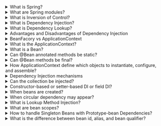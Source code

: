 <details>
  <summary>What is Spring?</summary>
Spring is a framework for building Java applications that contains a lot of different modules that can be added or not depending on needs. 
The key feature of the Spring framework is the inversion of control.
</details>

<details>
  <summary>What are Spring modules?</summary>
  
  - Spring Core container
  - Spring AOP
  - Spring Web
  - Spring Test
  - Spring Security, etc.
</details>


<details>
  <summary>What is Inversion of Control?</summary>
  It is the design principle when the dependent part is not responsible for creating and managing its dependencies. 
</details>

<details>
  <summary>What is Dependency Injection?</summary>
  DI is a form of IoC when an IoC container injects dependencies into dependent parts.
</details>

<details>
  <summary>What is Dependency Lookup?</summary>
  It's a form of IoC when the dependent part looks for dependencies.
</details>

<details>
  <summary>Advantages and Disadvantages of Dependency Injection</summary>
  
  Advantages:
  - low coupling
  - reusability of code
  - readability and maintainability
  - easy testing
    
  Disadvantages:
  - increase complexity, especially in small apps
  - runtime errors
</details>

<details>
  <summary>BeanFacory vs ApplicationContext</summary>

  | |BeanFactory|ApplicationContext|
  |-----|-----|----|
  | | simplest container providing DI support| implements BeanFactory and adds more features|
  |bean initialization | lazy | by default eager | 
  | when to use | lightweight apps where memory consumption is critical | all other cases | 
  | event propogation| no | supports |
  | BeanFactoryPostProcessor | no automatic registration | automatic registration |
  | BeanPostProcessor | no automatic registration | automatic registration |
  | message resource handling| no | yes |
  | internationalization| no | yes |
</details>

<details>
  <summary>What is the ApplicationContext?</summary>
  Interface that represents IoC container and is responsible for bean management.
</details>

<details>
  <summary>What is a Bean?</summary>
  Object that is handled by Spring IoC container
</details>

<details>
  <summary>Can @Bean annotated methods be static?</summary>
  Yes, but they won't participate in the bean lifecycle as normal beans. They will be created before bean instantiation and without a proxy mechanism. 
  It can be useful if we would like to create BeanFactoryPostProcessor and BeanPostProcessor beans.
</details>

<details>
  <summary>Can @Bean methods be final?</summary>
  No, it will cause a compilation error.
</details>

<details>
  <summary>How ApplicationContext define which objects to instantiate, configure, and assemble?</summary>
BeanDefinitionReader reads configuration metadata: 1 XML, 2 Java annotations, 3 Java code and creates BeanDefinitions. Based on them beans are 
  instantiated and configured (scope, dependencies, other configuration settings)
</details>

<details>
  <summary>Dependency Injection mechanisms</summary>

  1. Constructor DI
  2. Setter DI
  3. Field DI (reflection)
</details>

<details>
  <summary>Can the collection be injected?</summary>
  Yes, but the qualifier should be specified.
  ```
  @Service
public class CollectionInjection {
    @Autowired
    @Qualifier("map")
    private Map<String, Object> map;
}
  ```
</details>

<details>
  <summary>Constructor-based or setter-based DI or field DI?</summary>
  
  ||constructor-based DI| setter-based DI | field DI |
  |---|---|---|---|
  |when|during instantiation | during initialization | during initialization|
  |no dependency in IoC container| throws NoSuchBeanDefinitionException | dependency can be null | dependency can be null|
  |usecase| for mandatory dependencies | for optional dependencies | for optional dependencies |
  |testing| easy  | easy  | harder |
</details>

<details>
  <summary>When beans are created?</summary>
  Singleton scoped beans are created during the container creation, others - when they are requested.
</details>

<details>
  <summary>When circular dependency may appear?</summary>
  When using a constructor or field injection class A requires class B in the constructor and class B requires class A when the app startup appears
  
  ``The dependencies of some of the beans in the application context form a cycle: ...``
</details>

<details>
  <summary>What is Lookup Method Injection?</summary>
  It is a feature in the Spring Framework that allows a bean to override the lookup method to get a new instance of a dependency whenever the method is called. This is particularly useful in scenarios where you want to obtain a new instance of a prototype-scoped bean within a singleton-scoped bean.

  ```
@Component
@Scope("prototype")
public class MyPrototypeBean {
    // Prototype bean implementation
}


import org.springframework.beans.factory.annotation.Lookup;
import org.springframework.stereotype.Component;

@Component
public class MySingletonBean {

    // This method will be overridden by Spring to provide a new instance of MyPrototypeBean
    @Lookup
    public MyPrototypeBean getPrototypeBean() {
        return null; // The actual implementation is generated by Spring at runtime
    }

    public void doSomething() {
        // Obtain a new instance of MyPrototypeBean through the lookup method
        MyPrototypeBean prototypeBean = getPrototypeBean();
        
        // Use the prototype bean
        // ...
    }
}
```
</details>

<details>
  <summary>What are bean scopes?</summary>

  - singleton - is created when the application context is created
  - prototype - one instance every time a request for that specific bean is made
  - session - one instance per one HTTP request
  - request - one instance per one HTTP session
  - application - one instance per one lifecycle of ServletContext 
  - websocket - one instance per one lifecycle of WebSocket
+ you can configure your own scope, or register SimpleThreadScope(it exists but is not registered)
</details>

<details>
  <summary>How to handle Singleton Beans with Prototype-bean Dependencies?</summary>
  Lookup method injection
</details>

<details>
  <summary>What is the difference between bean id, alias, and bean qualifier?</summary>
The ID is a unique identifier - it can be only one. There can be a lot of aliases as well as qualifiers.
  
  ```
  @Component
public class Singer { } //id=singer, aliases=

@Component("johnMayer")
public class Singer { } //id=johnMayer, aliases=

@Configuration
public class Config {

	@Bean(name={"john", "johnny"}) //id=singer, aliases=["john", "johnny"]
  public Singer singer(){
	  return new Singer();
	}

	@Bean //id=johnMayer
  public Singer johnMayer(){
	  return new Singer();
	}
}
  ```
If we have more than one bean that qualifies for spring injection, then we use `@Qualifer` to specify which needs to be used for injection.

There **is** a difference: `@Bean("simpleCar")` (or `@Component("car")`) gives your bean with the name "car" in the Spring Context, whereas `@Qualifier("car")` only adds information **without changing the name of the bean**.

```
@Configuration
public class Config {
    @Bean("car")
    public Vehicle car(){ return ...}
}

@Component("car")
public class MuscleCar implement Vehicle {...}

@Component
@Qualifier("car")
public class ElectroCar implement Vehicle {...}


public class DriveService {

    private final Vehicle vehicle;

    @Autowired
    public Driver(@Qualifier("car") Vehicle vehicle) {
      this.vehicle = vehicle;
    }
}


@Component
@Qualifier("beanQualifier")
class BeanTwo implements TypeOne { }

@Component
@Qualifier("beanQualifier")
class BeanThree implements TypeOne { }

@Autowired
@Qualifier("beanQualifier")
Map<String, TypeOne> typeOneMap;
// The map will only contain the 2 beans with the qualifier "beanQualifier".
// {beanThree=BeanThree@9f674ac, beanTwo=BeanTwo@1da4b3f9}
```

</details>
